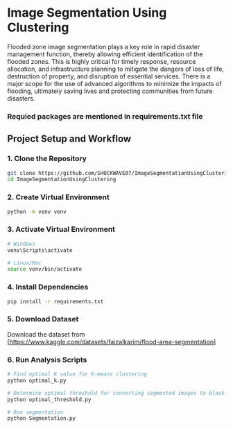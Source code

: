 # Image Segmentation Using Clustering

Flooded zone image segmentation plays a key role in rapid disaster management function, thereby allowing efficient identification of the flooded zones. This is highly critical for timely response, resource allocation, and infrastructure planning to mitigate the dangers of loss of life, destruction of property, and disruption of essential services. There is a major scope for the use of advanced algorithms to minimize the impacts of flooding, ultimately saving lives and protecting communities from future disasters.


### Requied packages are mentioned in requirements.txt file


## Project Setup and Workflow

### 1. Clone the Repository
```bash
git clone https://github.com/SHOCKWAVE07/ImageSegmentationUsingClustering
cd ImageSegmentationUsingClustering
```

### 2. Create Virtual Environment
```bash
python -m venv venv
```

### 3. Activate Virtual Environment
```bash
# Windows
venv\Scripts\activate

# Linux/Mac
source venv/bin/activate
```

### 4. Install Dependencies
```bash
pip install -r requirements.txt
```

### 5. Download Dataset
Download the dataset from [https://www.kaggle.com/datasets/faizalkarim/flood-area-segmentation]

### 6. Run Analysis Scripts
```bash
# Find optimal K value for K-means clustering
python optimal_k.py

# Determine optimal threshold for converting segmented images to black and white
python optimal_threshold.py

# Run segmentation
python Segmentation.py
```